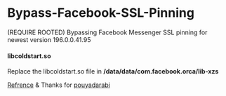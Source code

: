 # Bypass-Facebook-SSL-Pinning
(REQUIRE ROOTED)
Bypassing Facebook Messenger SSL pinning for newest version 196.0.0.41.95


#### libcoldstart.so

Replace the libcoldstart.so file in **/data/data/com.facebook.orca/lib-xzs**



[Refrence](https://serializethoughts.com/2016/08/18/bypassing-ssl-pinning-in-android-applications/) & Thanks for [pouyadarabi](https://github.com/pouyadarabi/Facebook_SSL_Pinning)
